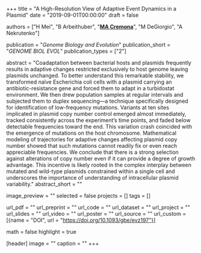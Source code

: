+++
title = "A High-Resolution View of Adaptive Event Dynamics in a Plasmid"
date = "2019-09-01T00:00:00"
draft = false

authors = ["H Mei", "B Arbeithuber", "[__MA Cremona__](https://marziacremona.com)", "M DeGiorgio", "A Nekrutenko"]

publication = "_Genome Biology and Evolution_"
publication_short = "_GENOME BIOL EVOL_"
publication_types = ["2"]

abstract = "Coadaptation between bacterial hosts and plasmids frequently results in adaptive changes restricted exclusively to host genome leaving plasmids unchanged. To better understand this remarkable stability, we transformed naïve Escherichia coli cells with a plasmid carrying an antibiotic-resistance gene and forced them to adapt in a turbidostat environment. We then drew population samples at regular intervals and subjected them to duplex sequencing—a technique specifically designed for identification of low-frequency mutations. Variants at ten sites implicated in plasmid copy number control emerged almost immediately, tracked consistently across the experiment’s time points, and faded below detectable frequencies toward the end. This variation crash coincided with the emergence of mutations on the host chromosome. Mathematical modeling of trajectories for adaptive changes affecting plasmid copy number showed that such mutations cannot readily fix or even reach appreciable frequencies. We conclude that there is a strong selection against alterations of copy number even if it can provide a degree of growth advantage. This incentive is likely rooted in the complex interplay between mutated and wild-type plasmids constrained within a single cell and underscores the importance of understanding of intracellular plasmid variability."
abstract_short = ""

image_preview = ""
selected = false
projects = []
tags = []

url_pdf = ""
url_preprint = ""
url_code = ""
url_dataset = ""
url_project = ""
url_slides = ""
url_video = ""
url_poster = ""
url_source = ""
url_custom = [{name = "DOI", url = "https://doi.org/10.1093/gbe/evz197"}]

math = false
highlight = true

[header]
image = ""
caption = ""
+++

